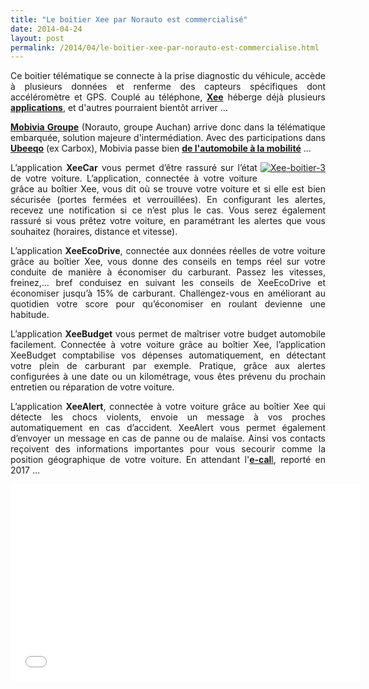 ```yaml
---
title: "Le boitier Xee par Norauto est commercialisé"
date: 2014-04-24
layout: post
permalink: /2014/04/le-boitier-xee-par-norauto-est-commercialise.html
---
```


<p style="text-align: justify;">Ce boitier télématique se connecte à la prise diagnostic du véhicule, accède à plusieurs données et renferme des capteurs spécifiques dont accéléromètre et GPS. Couplé au téléphone, <a href="http://www.xee.com/boitier/" target="_blank"><strong>Xee</strong></a> héberge déjà plusieurs <a href="http://www.xee.com/application/application-n1/" target="_blank"><strong>applications</strong></a>, et d'autres pourraient bientôt arriver ... </p> <p style="text-align: justify;"><a href="http://www.mobiviagroupe.com/fr/" target="_blank"><strong>Mobivia Groupe</strong></a> (Norauto, groupe Auchan) arrive donc dans la télématique embarquée, solution majeure d'intermédiation. Avec des participations dans <a href="http://ubeeqo.com/" target="_blank"><strong>Ubeeqo</strong></a> (ex Carbox), Mobivia passe bien <a href="http://www.mobiviagroupe.com/fr/groupe/de-lautomobile-a-la-mobilite/" target="_blank"><strong>de l'automobile à la mobilité</strong></a> ...</p> <p style="text-align: justify;"></p>  <!--more-->  <p style="text-align: justify;"><a class="asset-img-link" href="/wp-content/uploads/sites/6/old/6a0120a66d2ad4970b01a511a796e4970c-pi.png" style="float: right;"><img rel="lightbox[]" alt="Xee-boitier-3" class="asset  asset-image at-xid-6a0120a66d2ad4970b01a511a796e4970c img-responsive" src="/wp-content/uploads/sites/6/old/6a0120a66d2ad4970b01a511a796e4970c-320wi.png" style="margin: 0px 0px 5px 5px;" title="Xee-boitier-3" /></a></p> <p style="text-align: justify;">L’application <strong>XeeCar</strong> vous permet d’être rassuré sur l’état de votre voiture. L’application, connectée à votre voiture grâce au boîtier Xee, vous dit où se trouve votre voiture et si elle est bien sécurisée (portes fermées et verrouillées). En configurant les alertes, recevez une notification si ce n’est plus le cas. Vous serez également rassuré si vous prêtez votre voiture, en paramétrant les alertes que vous souhaitez (horaires, distance et vitesse).</p> <p style="text-align: justify;">L’application <strong>XeeEcoDrive</strong>, connectée aux données réelles de votre voiture grâce au boîtier Xee, vous donne des conseils en temps réel sur votre conduite de manière à économiser du carburant. Passez les vitesses, freinez,… bref conduisez en suivant les conseils de XeeEcoDrive et économiser jusqu’à 15% de carburant. Challengez-vous en améliorant au quotidien votre score pour qu’économiser en roulant devienne une habitude.</p> <p style="text-align: justify;">L’application <strong>XeeBudget</strong> vous permet de maîtriser votre budget automobile facilement. Connectée à votre voiture grâce au boîtier Xee, l’application XeeBudget comptabilise vos dépenses automatiquement, en détectant votre plein de carburant par exemple. Pratique, grâce aux alertes configurées à une date ou un kilométrage, vous êtes prévenu du prochain entretien ou réparation de votre voiture. </p> <p style="text-align: justify;">L’application <strong>XeeAlert</strong>, connectée à votre voiture grâce au boîtier Xee qui détecte les chocs violents, envoie un message à vos proches automatiquement en cas d’accident. XeeAlert vous permet également d’envoyer un message en cas de panne ou de malaise. Ainsi vos contacts reçoivent des informations importantes pour vous secourir comme la position géographique de votre voiture. En attendant l'<a href="http://www.autoactu.com/le-deploiement-europeen-de-l-ecall-est-reporte-a-2017.shtml" target="_blank"><strong>e-cal</strong>l</a>, reporté en 2017 ...</p> <p><iframe allowfullscreen="" frameborder="0" height="315" src="//www.youtube.com/embed/tUT-p4efHr4?rel=0" width="560"></iframe></p>